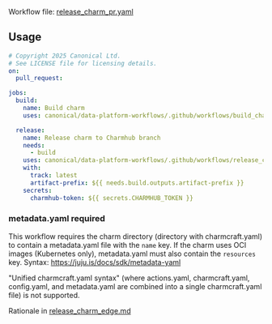 Workflow file: [release_charm_pr.yaml](release_charm_pr.yaml)

## Usage
```yaml
# Copyright 2025 Canonical Ltd.
# See LICENSE file for licensing details.
on:
  pull_request:

jobs:
  build:
    name: Build charm
    uses: canonical/data-platform-workflows/.github/workflows/build_charm.yaml@v0.0.0

  release:
    name: Release charm to Charmhub branch
    needs:
      - build
    uses: canonical/data-platform-workflows/.github/workflows/release_charm_pr.yaml@v0.0.0
    with:
      track: latest
      artifact-prefix: ${{ needs.build.outputs.artifact-prefix }}
    secrets:
      charmhub-token: ${{ secrets.CHARMHUB_TOKEN }}
```

### metadata.yaml required
This workflow requires the charm directory (directory with charmcraft.yaml) to contain a metadata.yaml file with the `name` key. If the charm uses OCI images (Kubernetes only), metadata.yaml must also contain the `resources` key. Syntax: https://juju.is/docs/sdk/metadata-yaml

"Unified charmcraft.yaml syntax" (where actions.yaml, charmcraft.yaml, config.yaml, and metadata.yaml are combined into a single charmcraft.yaml file) is not supported.

Rationale in [release_charm_edge.md](release_charm_edge.md#rationale)
